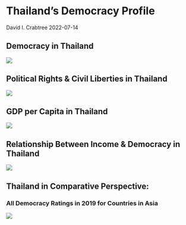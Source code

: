 Thailand’s Democracy Profile
================
David I. Crabtree
2022-07-14

## Democracy in Thailand

![](C:\Users\David\Desktop\PROGRA~1\FILESA~1\DEMOCR~1\reports\THAILA~1/figure-gfm/Demscore-1.png)<!-- -->

## Political Rights & Civil Liberties in Thailand

![](C:\Users\David\Desktop\PROGRA~1\FILESA~1\DEMOCR~1\reports\THAILA~1/figure-gfm/Political%20Rights%20&%20Civil%20Libs-1.png)<!-- -->

## GDP per Capita in Thailand

![](C:\Users\David\Desktop\PROGRA~1\FILESA~1\DEMOCR~1\reports\THAILA~1/figure-gfm/GDP%20per%20Capita-1.png)<!-- -->

## Relationship Between Income & Democracy in Thailand

![](C:\Users\David\Desktop\PROGRA~1\FILESA~1\DEMOCR~1\reports\THAILA~1/figure-gfm/Income%20&%20Dem-1.png)<!-- -->

## Thailand in Comparative Perspective:

### All Democracy Ratings in 2019 for Countries in Asia

![](C:\Users\David\Desktop\PROGRA~1\FILESA~1\DEMOCR~1\reports\THAILA~1/figure-gfm/Democracy%20in%20Comparative%20Perspective-1.png)<!-- -->
